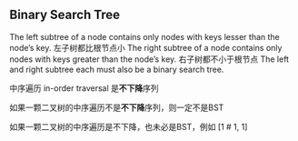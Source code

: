## Binary Search Tree
The left subtree of a node contains only nodes with keys lesser than the node’s key. 左子树都比根节点小
The right subtree of a node contains only nodes with keys greater than the node’s key. 右子树都不小于根节点
The left and right subtree each must also be a binary search tree.



中序遍历 in-order traversal 是**不下降**序列

如果一颗二叉树的中序遍历不是**不下降**序列，则一定不是BST

如果一颗二叉树的中序遍历是不下降，也未必是BST，例如 [1 # 1, 1]



